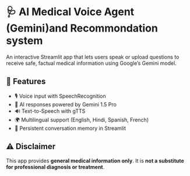 # 🩺 AI Medical Voice Agent (Gemini)and Recommondation system
An interactive Streamlit app that lets users speak or upload questions to receive safe, factual medical information using Google’s Gemini model.

## 🚀 Features
- 🎙️ Voice input with SpeechRecognition
- 🧠 AI responses powered by Gemini 1.5 Pro
- 🔊 Text-to-Speech with gTTS
- 🌍 Multilingual support (English, Hindi, Spanish, French)
- 💬 Persistent conversation memory in Streamlit

## ⚠️ Disclaimer
This app provides **general medical information only**. It is **not a substitute for professional diagnosis or treatment**.
